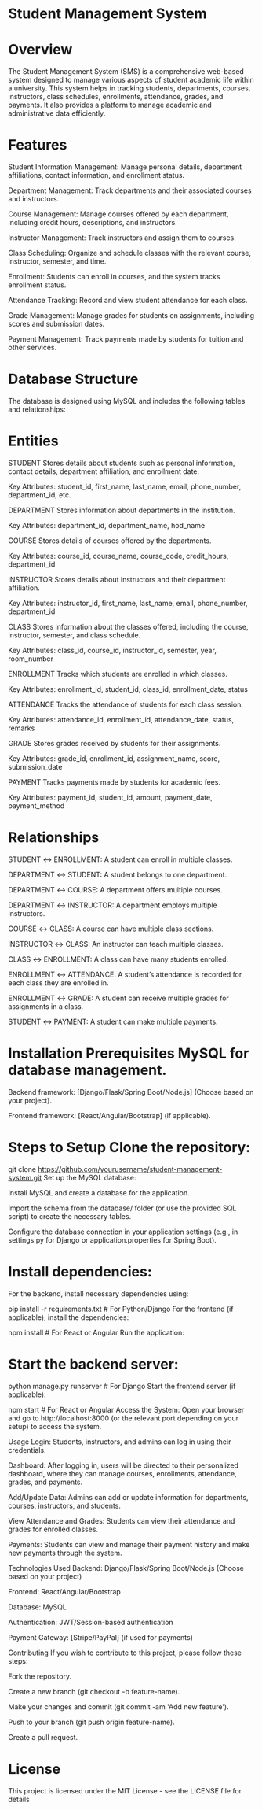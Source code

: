 # Student Management System
# Overview
The Student Management System (SMS) is a comprehensive web-based system designed to manage various aspects of student academic life within a university. This system helps in tracking students, departments, courses, instructors, class schedules, enrollments, attendance, grades, and payments. It also provides a platform to manage academic and administrative data efficiently.

# Features
Student Information Management: Manage personal details, department affiliations, contact information, and enrollment status.

Department Management: Track departments and their associated courses and instructors.

Course Management: Manage courses offered by each department, including credit hours, descriptions, and instructors.

Instructor Management: Track instructors and assign them to courses.

Class Scheduling: Organize and schedule classes with the relevant course, instructor, semester, and time.

Enrollment: Students can enroll in courses, and the system tracks enrollment status.

Attendance Tracking: Record and view student attendance for each class.

Grade Management: Manage grades for students on assignments, including scores and submission dates.

Payment Management: Track payments made by students for tuition and other services.

# Database Structure
The database is designed using MySQL and includes the following tables and relationships:

# Entities
STUDENT
Stores details about students such as personal information, contact details, department affiliation, and enrollment date.

Key Attributes: student_id, first_name, last_name, email, phone_number, department_id, etc.

DEPARTMENT
Stores information about departments in the institution.

Key Attributes: department_id, department_name, hod_name

COURSE
Stores details of courses offered by the departments.

Key Attributes: course_id, course_name, course_code, credit_hours, department_id

INSTRUCTOR
Stores details about instructors and their department affiliation.

Key Attributes: instructor_id, first_name, last_name, email, phone_number, department_id

CLASS
Stores information about the classes offered, including the course, instructor, semester, and class schedule.

Key Attributes: class_id, course_id, instructor_id, semester, year, room_number

ENROLLMENT
Tracks which students are enrolled in which classes.

Key Attributes: enrollment_id, student_id, class_id, enrollment_date, status

ATTENDANCE
Tracks the attendance of students for each class session.

Key Attributes: attendance_id, enrollment_id, attendance_date, status, remarks

GRADE
Stores grades received by students for their assignments.

Key Attributes: grade_id, enrollment_id, assignment_name, score, submission_date

PAYMENT
Tracks payments made by students for academic fees.

Key Attributes: payment_id, student_id, amount, payment_date, payment_method

# Relationships
STUDENT ↔ ENROLLMENT: A student can enroll in multiple classes.

DEPARTMENT ↔ STUDENT: A student belongs to one department.

DEPARTMENT ↔ COURSE: A department offers multiple courses.

DEPARTMENT ↔ INSTRUCTOR: A department employs multiple instructors.

COURSE ↔ CLASS: A course can have multiple class sections.

INSTRUCTOR ↔ CLASS: An instructor can teach multiple classes.

CLASS ↔ ENROLLMENT: A class can have many students enrolled.

ENROLLMENT ↔ ATTENDANCE: A student’s attendance is recorded for each class they are enrolled in.

ENROLLMENT ↔ GRADE: A student can receive multiple grades for assignments in a class.

STUDENT ↔ PAYMENT: A student can make multiple payments.

# Installation Prerequisites MySQL for database management.

Backend framework: [Django/Flask/Spring Boot/Node.js] (Choose based on your project).

Frontend framework: [React/Angular/Bootstrap] (if applicable).

# Steps to Setup Clone the repository:

git clone https://github.com/yourusername/student-management-system.git
Set up the MySQL database:

Install MySQL and create a database for the application.

Import the schema from the database/ folder (or use the provided SQL script) to create the necessary tables.

Configure the database connection in your application settings (e.g., in settings.py for Django or application.properties for Spring Boot).

# Install dependencies:

For the backend, install necessary dependencies using:

pip install -r requirements.txt  # For Python/Django
For the frontend (if applicable), install the dependencies:

npm install  # For React or Angular
Run the application:

# Start the backend server:

python manage.py runserver  # For Django
Start the frontend server (if applicable):

npm start  # For React or Angular
Access the System: Open your browser and go to http://localhost:8000 (or the relevant port depending on your setup) to access the system.

Usage
Login: Students, instructors, and admins can log in using their credentials.

Dashboard: After logging in, users will be directed to their personalized dashboard, where they can manage courses, enrollments, attendance, grades, and payments.

Add/Update Data: Admins can add or update information for departments, courses, instructors, and students.

View Attendance and Grades: Students can view their attendance and grades for enrolled classes.

Payments: Students can view and manage their payment history and make new payments through the system.

Technologies Used
Backend: Django/Flask/Spring Boot/Node.js (Choose based on your project)

Frontend: React/Angular/Bootstrap

Database: MySQL

Authentication: JWT/Session-based authentication

Payment Gateway: [Stripe/PayPal] (if used for payments)

Contributing
If you wish to contribute to this project, please follow these steps:

Fork the repository.

Create a new branch (git checkout -b feature-name).

Make your changes and commit (git commit -am 'Add new feature').

Push to your branch (git push origin feature-name).

Create a pull request.
  
# License
This project is licensed under the MIT License - see the LICENSE file for details
